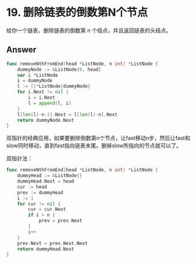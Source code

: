 # 19. 删除链表的倒数第N个节点

给你一个链表，删除链表的倒数第 n 个结点，并且返回链表的头结点。

## Answer

```go
func removeNthFromEnd(head *ListNode, n int) *ListNode {
	dummyNode := &ListNode{0, head}
	var i *ListNode
	i = dummyNode
	l := []*ListNode{dummyNode}
	for i.Next != nil {
		i = i.Next
		l = append(l, i)
	}
	l[len(l)-n-1].Next = l[len(l)-n].Next
	return dummyNode.Next
}
```

双指针的经典应用，如果要删除倒数第n个节点，让fast移动n步，然后让fast和slow同时移动，直到fast指向链表末尾。删掉slow所指向的节点就可以了。


双指针法：
```go
func removeNthFromEnd(head *ListNode, n int) *ListNode {
    dummyHead := &ListNode{}
    dummyHead.Next = head
    cur := head
    prev := dummyHead
    i := 1
    for cur != nil {
        cur = cur.Next
        if i > n {
            prev = prev.Next
        }
        i++
    }
    prev.Next = prev.Next.Next
    return dummyHead.Next
}
```